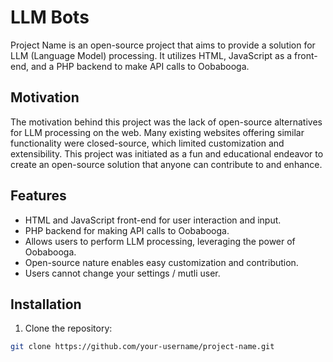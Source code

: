 # LLM Bots

Project Name is an open-source project that aims to provide a solution for LLM (Language Model) processing. It utilizes HTML, JavaScript as a front-end, and a PHP backend to make API calls to Oobabooga.

## Motivation

The motivation behind this project was the lack of open-source alternatives for LLM processing on the web. Many existing websites offering similar functionality were closed-source, which limited customization and extensibility. This project was initiated as a fun and educational endeavor to create an open-source solution that anyone can contribute to and enhance.

## Features

- HTML and JavaScript front-end for user interaction and input.
- PHP backend for making API calls to Oobabooga.
- Allows users to perform LLM processing, leveraging the power of Oobabooga.
- Open-source nature enables easy customization and contribution.
- Users cannot change your settings / mutli user.

## Installation

1. Clone the repository:

```bash
git clone https://github.com/your-username/project-name.git
